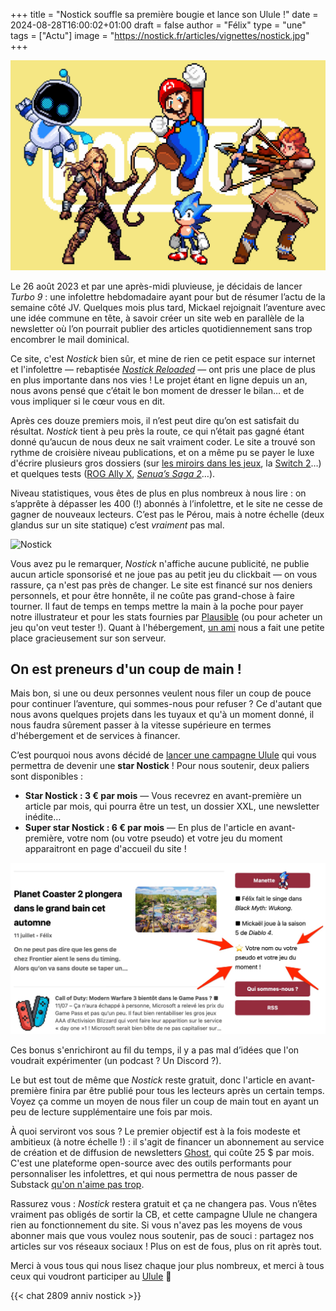
+++
title = "Nostick souffle sa première bougie et lance son Ulule !"
date = 2024-08-28T16:00:02+01:00
draft = false
author = "Félix"
type = "une"
tags = ["Actu"]
image = "https://nostick.fr/articles/vignettes/nostick.jpg"
+++

![Nostick](nostick.jpg "🥳🥳🥳")

Le 26 août 2023 et par une après-midi pluvieuse, je décidais de lancer *Turbo 9* : une infolettre hebdomadaire ayant pour but de résumer l’actu de la semaine côté JV. Quelques mois plus tard, Mickael rejoignait l’aventure avec une idée commune en tête, à savoir créer un site web en parallèle de la newsletter où l’on pourrait publier des articles quotidiennement sans trop encombrer le mail dominical.

Ce site, c'est *Nostick* bien sûr, et mine de rien ce petit espace sur internet et l'infolettre — rebaptisée *[Nostick Reloaded](https://nostickreloaded.substack.com)* — ont pris une place de plus en plus importante dans nos vies ! Le projet étant en ligne depuis un an, nous avons pensé que c’était le bon moment de dresser le bilan… et de vous impliquer si le cœur vous en dit.

Après ces douze premiers mois, il n’est peut dire qu’on est satisfait du résultat. *Nostick* tient à peu près la route, ce qui n’était pas gagné étant donné qu’aucun de nous deux ne sait vraiment coder. Le site a trouvé son rythme de croisière niveau publications, et on a même pu se payer le luxe d'écrire plusieurs gros dossiers (sur [les miroirs dans les jeux](https://nostick.fr/articles/2024/mai/0805-pourquoi-les-miroirs-des-jeux-recents-sont-ils-si-moches/), la [Switch 2](https://nostick.fr/articles/2024/mai/0905-switch-2-tout-ce-que-lon-sait/)…) et quelques tests ([ROG Ally X](https://nostick.fr/articles/2024/juillet/2907-coup-doeil-sur-la-rog-ally-x/), *[Senua’s Saga 2](https://nostick.fr/articles/2024/mai/2705-test-de-senua-saga-hellblade-2/)*…). 

Niveau statistiques, vous êtes de plus en plus nombreux à nous lire : on s’apprête à dépasser les 400 (!) abonnés à l’infolettre, et le site ne cesse de gagner de nouveaux lecteurs. C’est pas le Pérou, mais à notre échelle (deux glandus sur un site statique) c’est *vraiment* pas mal.

![Nostick](nostick2.jpg "Image d’archive : la première version du site ! Qui n’était plus ou moins qu’une liste d’articles jusqu’à ce que Mickael passe plusieurs semaines à bidouiller pour nous pondre une vraie V2.")

Vous avez pu le remarquer, *Nostick* n'affiche aucune publicité, ne publie aucun article sponsorisé et ne joue pas au petit jeu du clickbait — on vous rassure, ça n'est pas près de changer. Le site est financé sur nos deniers personnels, et pour être honnête, il ne coûte pas grand-chose à faire tourner. Il faut de temps en temps mettre la main à la poche pour payer notre illustrateur et pour les stats fournies par [Plausible](https://plausible.io) (ou pour acheter un jeu qu'on veut tester !). Quant à l'hébergement, [un ami](https://www.zinzolin.fr) nous a fait une petite place gracieusement sur son serveur.

## On est preneurs d'un coup de main !

Mais bon, si une ou deux personnes veulent nous filer un coup de pouce pour continuer l’aventure, qui sommes-nous pour refuser ? Ce d'autant que nous avons quelques projets dans les tuyaux et qu'à un moment donné, il nous faudra sûrement passer à la vitesse supérieure en termes d'hébergement et de services à financer.

C’est pourquoi nous avons décidé de [lancer une campagne Ulule](https://fr.ulule.com/nostick/) qui vous permettra de devenir une **star Nostick** ! Pour nous soutenir, deux paliers sont disponibles :

- **Star Nostick : 3 € par mois** — Vous recevrez en avant-première un article par mois, qui pourra être un test, un dossier XXL, une newsletter inédite…
- **Super star Nostick : 6 € par mois** — En plus de l'article en avant-première, votre nom (ou votre pseudo) et votre jeu du moment apparaitront en page d'accueil du site !

![Super star Nostick](star.jpeg "")

Ces bonus s'enrichiront au fil du temps, il y a pas mal d’idées que l'on voudrait expérimenter (un podcast ? Un Discord ?).

Le but est tout de même que *Nostick* reste gratuit, donc l'article en avant-première finira par être publié pour tous les lecteurs après un certain temps. Voyez ça comme un moyen de nous filer un coup de main tout en ayant un peu de lecture supplémentaire une fois par mois.

À quoi serviront vos sous ? Le premier objectif est à la fois modeste et ambitieux (à notre échelle !) : il s'agit de financer un abonnement au service de création et de diffusion de newsletters [Ghost](https://ghost.org), qui coûte 25 $ par mois. C'est une plateforme open-source avec des outils performants pour personnaliser les infolettres, et qui nous permettra de nous passer de Substack [qu'on n'aime pas trop](https://www.theverge.com/2023/12/21/24011232/substack-nazi-moderation-demonetization-hamish-mckenzie).

Rassurez vous : *Nostick* restera gratuit et ça ne changera pas. Vous n’êtes vraiment pas obligés de sortir la CB, et cette campagne Ulule ne changera rien au fonctionnement du site. Si vous n'avez pas les moyens de vous abonner mais que vous voulez nous soutenir, pas de souci : partagez nos articles sur vos réseaux sociaux ! Plus on est de fous, plus on rit après tout.

Merci à vous tous qui nous lisez chaque jour plus nombreux, et merci à tous ceux qui voudront participer au [Ulule](https://fr.ulule.com/nostick/) 🥳


{{< chat 2809 anniv nostick >}}